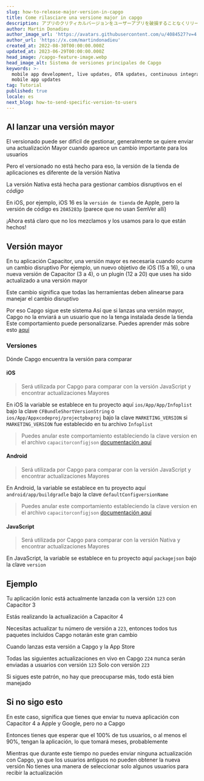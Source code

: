 ```yaml
---
slug: how-to-release-major-version-in-capgo
title: Come rilasciare una versione major in capgo
description: アプリのクリティカルバージョンをユーザーアプリを破損することなくリリースする必要がある時期と方法を理解する
author: Martin Donadieu
author_image_url: 'https://avatars.githubusercontent.com/u/4084527?v=4'
author_url: 'https://x.com/martindonadieu'
created_at: 2022-08-30T00:00:00.000Z
updated_at: 2023-06-29T00:00:00.000Z
head_image: /capgo-feature-image.webp
head_image_alt: Sistema de versiones principales de Capgo
keywords: >-
  mobile app development, live updates, OTA updates, continuous integration,
  mobile app updates
tag: Tutorial
published: true
locale: es
next_blog: how-to-send-specific-version-to-users
---
```


## Al lanzar una versión mayor

El versionado puede ser difícil de gestionar, generalmente se quiere enviar una actualización Mayor cuando aparece un cambio importante para los usuarios

Pero el versionado no está hecho para eso, la versión de la tienda de aplicaciones es diferente de la versión Nativa

La versión Nativa está hecha para gestionar cambios disruptivos en el *código*

En iOS, por ejemplo, iOS 16 es la `versión de tienda` de Apple, pero la versión de código es `20A5283p` (parece que no usan SemVer allí)

¡Ahora está claro que no los mezclamos y los usamos para lo que están hechos!

## Versión mayor

En tu aplicación Capacitor, una versión mayor es necesaria cuando ocurre un cambio disruptivo
Por ejemplo, un nuevo objetivo de iOS (15 a 16), o una nueva versión de Capacitor (3 a 4), o un plugin (12 a 20) que uses ha sido actualizado a una versión mayor

Este cambio significa que todas las herramientas deben alinearse para manejar el cambio disruptivo

Por eso Capgo sigue este sistema
Así que si lanzas una versión mayor, Capgo no la enviará a un usuario que no la tenga instalada desde la tienda\
Este comportamiento puede personalizarse. Puedes aprender más sobre esto [aquí](/docs/cli/commands/#disable-updates-strategy)

### Versiones

Dónde Capgo encuentra la versión para comparar

#### iOS
  > Será utilizada por Capgo para comparar con la versión JavaScript y encontrar actualizaciones Mayores

  En iOS la variable se establece en tu proyecto aquí `ios/App/App/Infoplist` bajo la clave `CFBundleShortVersionString` o `ios/App/Appxcodeproj/projectpbxproj` bajo la clave `MARKETING_VERSION` si `MARKETING_VERSION` fue establecido en tu archivo `Infoplist`
  > Puedes anular este comportamiento estableciendo la clave version en el archivo `capacitorconfigjson` [documentación aquí](/docs/plugin/auto-update#advanced-settings/)

#### Android
  > Será utilizada por Capgo para comparar con la versión JavaScript y encontrar actualizaciones Mayores

  En Android, la variable se establece en tu proyecto aquí `android/app/buildgradle` bajo la clave `defaultConfigversionName`
  > Puedes anular este comportamiento estableciendo la clave version en el archivo `capacitorconfigjson` [documentación aquí](/docs/plugin/auto-update#advanced-settings/)

#### JavaScript
  > Será utilizada por Capgo para comparar con la versión Nativa y encontrar actualizaciones Mayores

  En JavaScript, la variable se establece en tu proyecto aquí `packagejson` bajo la clave `version`

## Ejemplo

Tu aplicación Ionic está actualmente lanzada con la versión `123` con Capacitor 3

Estás realizando la actualización a Capacitor 4

Necesitas actualizar tu número de versión a `223`, entonces todos tus paquetes incluidos Capgo notarán este gran cambio

Cuando lanzas esta versión a Capgo y la App Store

Todas las siguientes actualizaciones en vivo en Capgo `224` nunca serán enviadas a usuarios con versión `123` Solo con versión `223`

Si sigues este patrón, no hay que preocuparse más, todo está bien manejado

## Si no sigo esto

En este caso, significa que tienes que enviar tu nueva aplicación con Capacitor 4 a Apple y Google, pero no a Capgo

Entonces tienes que esperar que el 100% de tus usuarios, o al menos el 90%, tengan la aplicación, lo que tomará meses, probablemente

Mientras que durante este tiempo no puedes enviar ninguna actualización con Capgo, ya que los usuarios antiguos no pueden obtener la nueva versión
No tienes una manera de seleccionar solo algunos usuarios para recibir la actualización